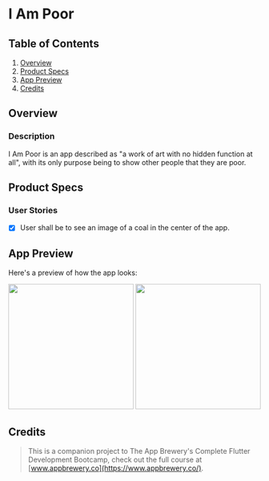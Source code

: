 # I Am Poor

## Table of Contents
1. [Overview](#Overview)
2. [Product Specs](#Product-Specs)
3. [App Preview](#App-Preview)
7. [Credits](#Credits)

## Overview
### Description

I Am Poor is an app described as "a work of art with no hidden function at all", with its only purpose being to show other people that they are poor.

## Product Specs
### User Stories

- [x] User shall be to see an image of a coal in the center of the app.

## App Preview

Here's a preview of how the app looks:

<img src="https://user-images.githubusercontent.com/35745973/83931834-a45e7780-a753-11ea-8283-749f4d74570d.png" width=250>

<img src="https://user-images.githubusercontent.com/35745973/83931832-a294b400-a753-11ea-90e2-3efa5dfe8ca3.png" width=250>

## Credits

>This is a companion project to The App Brewery's Complete Flutter Development Bootcamp, check out the full course at [www.appbrewery.co](https://www.appbrewery.co/).
